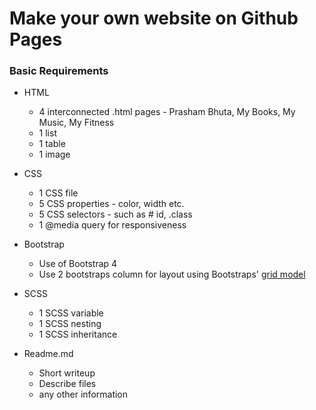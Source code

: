 # Make your own website on Github Pages

### Basic Requirements
* HTML

    * 4  interconnected .html pages - Prasham Bhuta, My Books, My Music, My Fitness
    * 1 list
    * 1 table
    * 1 image
* CSS
    * 1 CSS file
    * 5 CSS properties - color, width etc.
    * 5 CSS selectors - such as # id, .class
    * 1 @media query for responsiveness
* Bootstrap
    * Use of Bootstrap 4
    * Use 2 bootstraps column for layout using Bootstraps' [grid model](https://getbootstrap.com/docs/4.3/layout/grid/)
* SCSS
    * 1 SCSS variable
    * 1 SCSS nesting
    * 1 SCSS inheritance

* Readm<span>e</span>.md
    * Short writeup
    * Describe files
    * any other information
